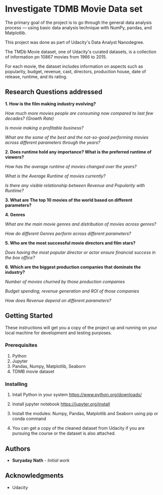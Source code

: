 # Investigate TDMB Movie Data set

The primary goal of the project is to go through the general data analysis process — using basic data analysis technique with NumPy, pandas, and Matplotlib.

This project was done as part of Udacity's Data Analyst Nanodegree.

The TMDb Movie dataset, one of Udacity's curated datasets, is a collection of information pn 10867 movies from 1966 to 2015. 

For each movie, the dataset includes information on aspects such as popularity, budget, revenue, cast, directors, production house, date of release, runtime, and its rating.

## Research Questions addressed

**1. How is the film making industry evolving?**

  *How much more movies people are consuming now compared to last few decades? (Growth Rate)*
  
  *Is movie making a profitable business?*
  
  *What are the some of the best and the not-so-good performing movies across different parameters through the years?*
 
**2. Does runtime hold any importance? What is the preferred runtime of viewers?**

  *How has the average runtime of movies changed over the years?*
  
  *What is the Average Runtime of movies currently?*
  
  *Is there any visible relationship between Revenue and Popularity with Runtime?*
  
**3. What are The top 10 movies of the world based on different parameters?**

**4. Genres**

  *What are the main movie genres and distribution of movies across genres?*
  
  *How do different Genres perform across different parameters?*

**5. Who are the most successful movie directors and film stars?**

  *Does having the most popular director or actor ensure financial success in the box office?*
  
**6. Which are the biggest production companies that dominate the industry?**

  *Number of movies churned by those production companies*
  
  *Budget spending, revenue generation and ROI of those companies*
  
  *How does Revenue depend on different parameters?*

## Getting Started

These instructions will get you a copy of the project up and running on your local machine for development and testing purposes. 

### Prerequisites

1. Python
2. Jupyter
3. Pandas, Numpy, Matplotlib, Seaborn
4. TDMB movie dataset

### Installing

1. Intall Python in your system
   https://www.python.org/downloads/
   
2. Install jupyter notebook
   https://jupyter.org/install
   
3. Install the modules: Numpy, Pandas, Matplotlib and Seaborn using pip or conda command

4. You can get a copy of the cleaned dataset from Udacity if you are pursuing the course or the dataset is also attached. 

## Authors

* **Suryaday Nath** - *Initial work* 

## Acknowledgments

* Udacity
